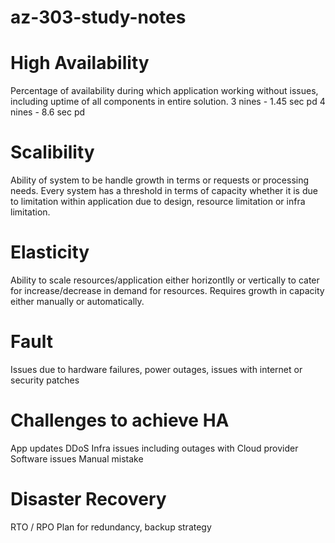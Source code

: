 # az-303-study-notes

# High Availability
Percentage of availability during which application working without issues, including uptime of all components in entire solution. 
3 nines - 1.45 sec pd
4 nines - 8.6 sec pd

# Scalibility
Ability of system to be handle growth in terms or requests or processing needs. Every system has a threshold in terms of capacity whether it is due to limitation within application due to design, resource limitation or infra limitation. 

# Elasticity
Ability to scale resources/application either horizontlly or vertically to cater for increase/decrease in demand for resources. Requires growth in capacity either manually or automatically. 

# Fault
Issues due to hardware failures, power outages, issues with internet or security patches

# Challenges to achieve HA
App updates
DDoS 
Infra issues including outages with Cloud provider 
Software issues
Manual mistake

# Disaster Recovery
RTO / RPO
Plan for redundancy, backup strategy




